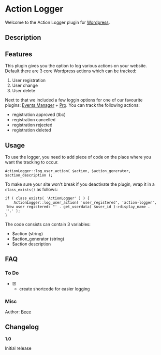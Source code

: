 # Action Logger

Welcome to the Action Logger plugin for [Wordpress](http://wordpress.org). 


## Description

## Features

This plugin gives you the option to log various actions on your website. Default there are 3 core Wordpress actions which can be tracked:
1. User registration
1. User change
1. User delete

Next to that we included a few loggin options for one of our favourite plugins: [Events Manager](http://wp-events-plugin.com/) + [Pro](https://eventsmanagerpro.com/). You can track the following actions:
* registration approved (tbc)
* registration cancelled
* registration rejected
* registration deleted

## Usage

To use the logger, you need to add piece of code on the place where you want the tracking to occur.

    ActionLogger::log_user_action( $action, $action_generator, $action_description );

To make sure your site won't break if you deactivate the plugin, wrap it in a `class_exists()` as follows:     

    if ( class_exists( 'ActionLogger' ) ) {
        ActionLogger::log_user_action( 'user_registered', 'action-logger', 'New user registered: "' . get_userdata( $user_id )->display_name . '".' );
    }
    
The code consists can contain 3 variables:
* $action (string)
* $action_generator (string)
* $action description

## FAQ

### To Do
* [X] - create shortcode for easier logging

### Misc

Author: [Beee](http://www.berryplasman.nl)

## Changelog


**1.0**

Initial release
